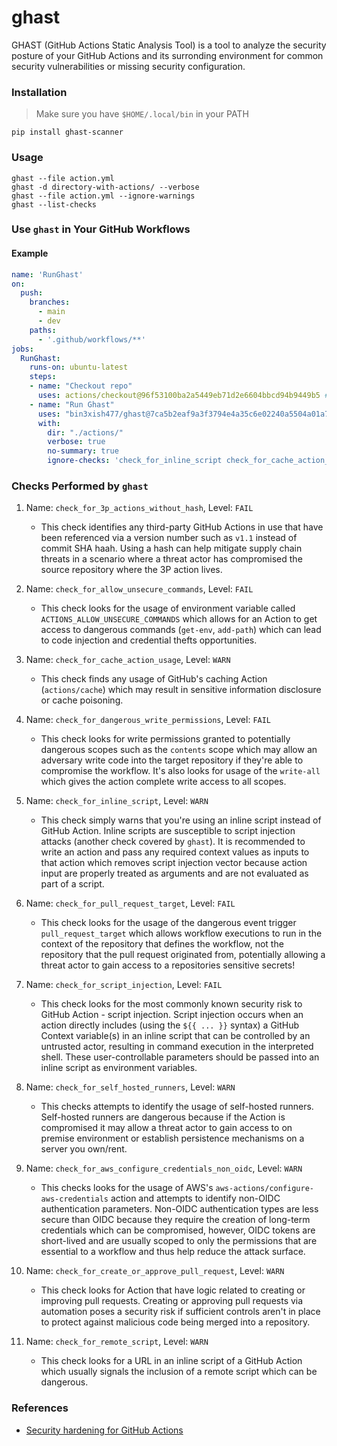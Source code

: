 # ghast

GHAST (GitHub Actions Static Analysis Tool) is a tool to analyze the security posture of your GitHub Actions and its surronding environment for common security vulnerabilities or missing security configuration.

### Installation

> Make sure you have `$HOME/.local/bin` in your PATH

```
pip install ghast-scanner
```

### Usage

```
ghast --file action.yml
ghast -d directory-with-actions/ --verbose
ghast --file action.yml --ignore-warnings
ghast --list-checks
```

### Use `ghast` in Your GitHub Workflows

#### Example

```yaml
name: 'RunGhast'
on:
  push:
    branches:
      - main
      - dev
    paths:
      - '.github/workflows/**'
jobs:
  RunGhast:
    runs-on: ubuntu-latest
    steps:
    - name: "Checkout repo"
      uses: actions/checkout@96f53100ba2a5449eb71d2e6604bbcd94b9449b5 # v3.5.3
    - name: "Run Ghast"
      uses: "bin3xish477/ghast@7ca5b2eaf9a3f3794e4a35c6e02240a5504a01a7"
      with:
        dir: "./actions/"
        verbose: true
        no-summary: true
        ignore-checks: 'check_for_inline_script check_for_cache_action_usage'
```

### Checks Performed by `ghast`

1. Name: `check_for_3p_actions_without_hash`, Level: `FAIL`

    - This check identifies any third-party GitHub Actions in use that have been referenced via a version number such as `v1.1` instead of commit SHA haah. Using a hash can help mitigate supply chain threats in a scenario where a threat actor has compromised the source repository where the 3P action lives.

2. Name: `check_for_allow_unsecure_commands`, Level: `FAIL`

    - This check looks for the usage of environment variable called `ACTIONS_ALLOW_UNSECURE_COMMANDS` which allows for an Action to get access to dangerous commands (`get-env`, `add-path`) which can lead to code injection and credential thefts opportunities.

3. Name: `check_for_cache_action_usage`, Level: `WARN`

    - This check finds any usage of GitHub's caching Action (`actions/cache`) which may result in sensitive information disclosure or cache poisoning.

4. Name: `check_for_dangerous_write_permissions`, Level: `FAIL`

    - This check looks for write permissions granted to potentially dangerous scopes such as the `contents` scope which may allow an adversary write code into the target repository if they're able to compromise the workflow. It's also looks for usage of the `write-all` which gives the action complete write access to all scopes.

5. Name: `check_for_inline_script`, Level: `WARN`

    - This check simply warns that you're using an inline script instead of GitHub Action. Inline scripts are susceptible to script injection attacks (another check covered by `ghast`). It is recommended to write an action and pass any required context values as inputs to that action which removes script injection vector because action input are properly treated as arguments and are not evaluated as part of a script.

6. Name: `check_for_pull_request_target`, Level: `FAIL`

    - This check looks for the usage of the dangerous event trigger `pull_request_target` which allows workflow executions to run in the context of the repository that defines the workflow, not the repository that the pull request originated from, potentially allowing a threat actor to gain access to a repositories sensitive secrets!

7. Name: `check_for_script_injection`, Level: `FAIL`

    - This check looks for the most commonly known security risk to GitHub Action - script injection. Script injection occurs when an action directly includes (using the `${{ ... }}` syntax) a GitHub Context variable(s) in an inline script that can be controlled by an untrusted actor, resulting in command execution in the interpreted shell. These user-controllable parameters should be passed into an inline script as environment variables.

8. Name: `check_for_self_hosted_runners`, Level: `WARN` 

    - This checks attempts to identify the usage of self-hosted runners. Self-hosted runners are dangerous because if the Action is compromised it may allow a threat actor to gain access to on premise environment or establish persistence mechanisms on a server you own/rent.

9. Name: `check_for_aws_configure_credentials_non_oidc`, Level: `WARN`

    - This checks looks for the usage of AWS's `aws-actions/configure-aws-credentials` action and attempts to identify non-OIDC authentication parameters. Non-OIDC authentication types are less secure than OIDC because they require the creation of long-term credentials which can be compromised, however, OIDC tokens are short-lived and are usually scoped to only the permissions that are essential to a workflow and thus help reduce the attack surface.

10. Name: `check_for_create_or_approve_pull_request`, Level: `WARN`

    - This check looks for Action that have logic related to creating or improving pull requests. Creating or approving pull requests via automation poses a security risk if sufficient controls aren't in place to protect against malicious code being merged into a repository.

11. Name: `check_for_remote_script`, Level: `WARN`

    - This check looks for a URL in an inline script of a GitHub Action which usually signals the inclusion of a remote script which can be dangerous.
### References

- [Security hardening for GitHub Actions](https://docs.github.com/en/actions/security-guides/security-hardening-for-github-actions)

